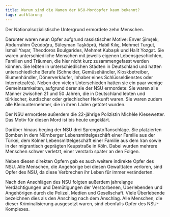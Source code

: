 ```yaml
---
title: Warum sind die Namen der NSU-Mordopfer kaum bekannt?
tags: aufklärung
---
```


Der Nationalsozialistische Untergrund ermordete zehn Menschen.

Darunter waren neun Opfer aufgrund rassistischer Motive: Enver Şimşek, Abdurrahim Özüdoğru, Süleyman Taşköprü, Habil Kılıç, Mehmet Turgut, İsmail Yaşar, Theodoros Boulgarides, Mehmet Kubaşık und Halit Yozgat. Sie waren unterschiedliche Menschen mit jeweils eigenen Lebensgeschichten, Familien und Träumen, die hier nicht kurz zusammengefasst werden können. Sie lebten in unterschiedlichen Städten in Deutschland und hatten unterschiedliche Berufe (Schneider, Gemüsehändler, Kioskbetreiber, Blumenhändler, Dönerverkäufer, Inhaber eines Schlüsseldienstes oder Internetcafés). Neben den vielen Unterschieden hatten sie ein paar wenige Gemeinsamkeiten, aufgrund derer sie der NSU ermordete: Sie waren alle Männer zwischen 21 und 50 Jahren, die in Deutschland lebten und türkischer, kurdischer oder griechischer Herkunft waren. Sie waren zudem alle Kleinunternehmer, die in ihren Läden getötet wurden.

Der NSU ermordete außerdem die 22-jährige Polizistin Michèle Kiesewetter. Das Motiv für diesen Mord ist bis heute ungeklärt.

Darüber hinaus beging der NSU drei Sprengstoffanschläge. Sie platzierten Bomben in dem Nürnberger Lebensmittelgeschäft einer Familie aus der Türkei, dem Kölner Lebensmittelgeschäft einer Familie aus dem Iran sowie in der migrantisch geprägten Keupstraße in Köln. Dabei wurden mehrere Menschen schwer verletzt, einer verstarb später an den Folgen.

Neben diesen direkten Opfern gab es auch weitere indirekte Opfer des NSU. Alle Menschen, die Angehörige bei diesen Gewalttaten verloren, sind Opfer des NSU, da diese Verbrechen ihr Leben für immer veränderten.

Nach den Anschlägen des NSU folgten außerdem jahrelange Verdächtigungen und Demütigungen der Verstorbenen, Überlebenden und Angehörigen durch die Polizei, Medien und Gesellschaft. Viele Überlebende bezeichnen dies als den Anschlag nach dem Anschlag. Alle Menschen, die dieser Kriminalisierung ausgesetzt waren, sind ebenfalls Opfer des NSU-Komplexes.
